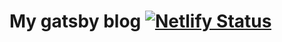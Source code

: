 # My gatsby blog [![Netlify Status](https://api.netlify.com/api/v1/badges/adbaa1f0-74f5-4a3e-ad4c-c1810129958e/deploy-status)](https://app.netlify.com/sites/yuco-note/deploys)